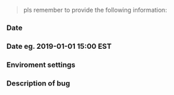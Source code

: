 > pls remember to provide the following information:

### Date
### Date eg. 2019-01-01 15:00 EST
### Enviroment settings

### Description of bug
